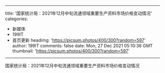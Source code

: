 
---
title: '国家统计局：2021年12月中旬流通领域重要生产资料市场价格变动情况'
categories: 
 - 新媒体
 - 199IT
 - 首页更新
headimg: 'https://picsum.photos/400/300?random=597'
author: 199IT
comments: false
date: Mon, 27 Dec 2021 05:10:36 GMT
thumbnail: 'https://picsum.photos/400/300?random=597'
---

<div>   
国家统计局：2021年12月中旬流通领域重要生产资料市场价格变动情况  
</div>
            